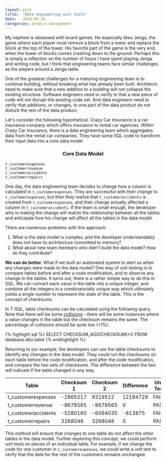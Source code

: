```yaml
---
layout: post
title:  "Data engineering unit tests"
date:   2020-07-24
categories: product-management
---
```


My nephew is obsessed with board games. He especially likes Jenga, the game where each player must remove a block from a tower and replace the block at the top of the tower. His favorite part of the game is the very end, when the tower of blocks comes crashing down to the ground. Perhaps this is simply a reflection on the number of hours I have spent playing Jenga and writing code, but I think that engineering teams face similar challenges as the players around a Jenga table.

One of the greatest challenges for a maturing engineering team is to continue building, without breaking what has already been built. Architects need to make sure that a new addition to a building will not collapse the existing structure. Software engineers need to verify to that a new piece of code will not disrupt the existing code set. And data engineers need to verify that additions, or changes, to one part of the data product do not disturb the rest of the data product.

Let's consider the following hypothetical. Crazy Car Insurance is a car insurance company which offers insurance to rental car agencies. Within Crazy Car Insurance, there is a data engineering team which aggregates data from the rental car companies. They have some SQL code to transform their input data into a core data model.

### <center> Core Data Model </center>
```
t_customerexpenses
t_customerrevenue
t_customeraccidents
t_customerrepairs
```

One day, the data engineering team decides to change how a column is calculated in `t_customerexpenses`. They are successful with their change to `t_customerexpenses`, but then they realize that `t_customeraccidents` is created from `t_customerexpenses`, and their change actually affected a column in `t_customeraccidents`. If the team is small enough, the developer who is making the change will realize the relationship between all the tables and anticipate how his change will affect all the tables in the data model.

There are numerous problems with this approach.

1. What is the data model is complex, and the developer understandably does not have its architecture committed to memory?
2. What about new team members who didn't build the data model? How do they contribute?

**We can do better.** What if we built an automated system to alert us when any changes were made to the data model? One way of unit testing is to compare tables before and after a code modification, and to observe any change in the tables. It turns out, there is a rather simple way to do this in SQL. We can convert each value in the table into a unique integer, and combine all the integers in a combinatorially unique way which ultimately yields a single number to represent the state of the table. This is the concept of checksums.


In T-SQL, table checksums can be calculated using the following query. Note that there will be some [collisions](https://en.wikipedia.org/wiki/Collision_(computer_science)) - there will be some instances where a value changes in the table but the checksum remains the same. The percentage of collisions should be quite low (<1%).

{% highlight sql %}
SELECT 		CHECKSUM_AGG(CHECKSUM(*))
FROM 		database.dbo.table
{% endhighlight %}


Returning to our example, the developers can use the table checksums to identify any changes in the data model. They could run the checksums on each table before the code modification, and after the code modification, and compare the two sets of checksums. The difference between the two will indicate if the table changed in any way.

| Table | Checksum 1 | Checksum 2 | Difference | Unit Test |
| -- | -- | -- | -- | -- |
| t_customerexpenses | -2865217 | 9319512 | 12184729 | FAIL |
| t_customerrevenue | -8678565 | -8678565 | 0 | PASS |
| t_customeraccidents | -5280160 | -6094035 | -813875 | FAIL |
| t_customerrepairs | 3268048 | 3268048 | 0 | PASS |

This method will ensure that changes to one table do not affect the other tables in the data model. Further exploring this concept, we could perform unit tests on pieces of an individual table. For example, if we change the code for one customer in `t_customerexpenses`, we could write a unit test to verify that the data for the rest of the customers remains unchanged.